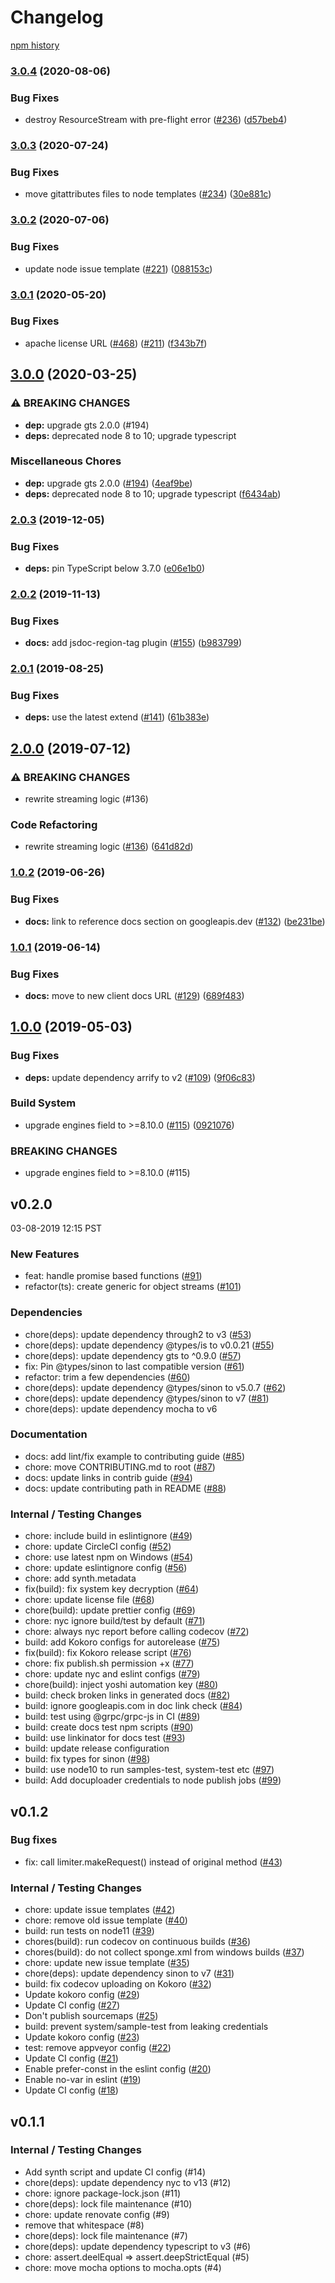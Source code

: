 # Changelog

[npm history][1]

[1]: https://www.npmjs.com/package/nodejs-paginator?activeTab=versions

### [3.0.4](https://www.github.com/googleapis/nodejs-paginator/compare/v3.0.3...v3.0.4) (2020-08-06)


### Bug Fixes

* destroy ResourceStream with pre-flight error ([#236](https://www.github.com/googleapis/nodejs-paginator/issues/236)) ([d57beb4](https://www.github.com/googleapis/nodejs-paginator/commit/d57beb424d875a7bf502d458cc208f1bbe47a42a))

### [3.0.3](https://www.github.com/googleapis/nodejs-paginator/compare/v3.0.2...v3.0.3) (2020-07-24)


### Bug Fixes

* move gitattributes files to node templates ([#234](https://www.github.com/googleapis/nodejs-paginator/issues/234)) ([30e881c](https://www.github.com/googleapis/nodejs-paginator/commit/30e881ce7415749b93b6b7e4e71745ea3fb248b6))

### [3.0.2](https://www.github.com/googleapis/nodejs-paginator/compare/v3.0.1...v3.0.2) (2020-07-06)


### Bug Fixes

* update node issue template ([#221](https://www.github.com/googleapis/nodejs-paginator/issues/221)) ([088153c](https://www.github.com/googleapis/nodejs-paginator/commit/088153c4fca6d53e2e5ef4bb42365ce5493b913d))

### [3.0.1](https://www.github.com/googleapis/nodejs-paginator/compare/v3.0.0...v3.0.1) (2020-05-20)


### Bug Fixes

* apache license URL ([#468](https://www.github.com/googleapis/nodejs-paginator/issues/468)) ([#211](https://www.github.com/googleapis/nodejs-paginator/issues/211)) ([f343b7f](https://www.github.com/googleapis/nodejs-paginator/commit/f343b7f7e184fd1b453f20ac1463d17520aac7ad))

## [3.0.0](https://www.github.com/googleapis/nodejs-paginator/compare/v2.0.3...v3.0.0) (2020-03-25)


### ⚠ BREAKING CHANGES

* **dep:** upgrade gts 2.0.0 (#194)
* **deps:** deprecated node 8 to 10; upgrade typescript

### Miscellaneous Chores

* **dep:** upgrade gts 2.0.0 ([#194](https://www.github.com/googleapis/nodejs-paginator/issues/194)) ([4eaf9be](https://www.github.com/googleapis/nodejs-paginator/commit/4eaf9bed1fcfd0f10e877ff15c1d0e968e3356c8))
* **deps:** deprecated node 8 to 10; upgrade typescript ([f6434ab](https://www.github.com/googleapis/nodejs-paginator/commit/f6434ab9cacb6ab804c070f19c38b6072ca326b5))

### [2.0.3](https://www.github.com/googleapis/nodejs-paginator/compare/v2.0.2...v2.0.3) (2019-12-05)


### Bug Fixes

* **deps:** pin TypeScript below 3.7.0 ([e06e1b0](https://www.github.com/googleapis/nodejs-paginator/commit/e06e1b0a2e2bb1cf56fc806c1703b8b5e468b954))

### [2.0.2](https://www.github.com/googleapis/nodejs-paginator/compare/v2.0.1...v2.0.2) (2019-11-13)


### Bug Fixes

* **docs:** add jsdoc-region-tag plugin ([#155](https://www.github.com/googleapis/nodejs-paginator/issues/155)) ([b983799](https://www.github.com/googleapis/nodejs-paginator/commit/b98379905848fd179c6268aff3e1cfaf2bf76663))

### [2.0.1](https://www.github.com/googleapis/nodejs-paginator/compare/v2.0.0...v2.0.1) (2019-08-25)


### Bug Fixes

* **deps:** use the latest extend ([#141](https://www.github.com/googleapis/nodejs-paginator/issues/141)) ([61b383e](https://www.github.com/googleapis/nodejs-paginator/commit/61b383e))

## [2.0.0](https://www.github.com/googleapis/nodejs-paginator/compare/v1.0.2...v2.0.0) (2019-07-12)


### ⚠ BREAKING CHANGES

* rewrite streaming logic (#136)

### Code Refactoring

* rewrite streaming logic ([#136](https://www.github.com/googleapis/nodejs-paginator/issues/136)) ([641d82d](https://www.github.com/googleapis/nodejs-paginator/commit/641d82d))

### [1.0.2](https://www.github.com/googleapis/nodejs-paginator/compare/v1.0.1...v1.0.2) (2019-06-26)


### Bug Fixes

* **docs:** link to reference docs section on googleapis.dev ([#132](https://www.github.com/googleapis/nodejs-paginator/issues/132)) ([be231be](https://www.github.com/googleapis/nodejs-paginator/commit/be231be))

### [1.0.1](https://www.github.com/googleapis/nodejs-paginator/compare/v1.0.0...v1.0.1) (2019-06-14)


### Bug Fixes

* **docs:** move to new client docs URL ([#129](https://www.github.com/googleapis/nodejs-paginator/issues/129)) ([689f483](https://www.github.com/googleapis/nodejs-paginator/commit/689f483))

## [1.0.0](https://www.github.com/googleapis/nodejs-paginator/compare/v0.2.0...v1.0.0) (2019-05-03)


### Bug Fixes

* **deps:** update dependency arrify to v2 ([#109](https://www.github.com/googleapis/nodejs-paginator/issues/109)) ([9f06c83](https://www.github.com/googleapis/nodejs-paginator/commit/9f06c83))


### Build System

* upgrade engines field to >=8.10.0 ([#115](https://www.github.com/googleapis/nodejs-paginator/issues/115)) ([0921076](https://www.github.com/googleapis/nodejs-paginator/commit/0921076))


### BREAKING CHANGES

* upgrade engines field to >=8.10.0 (#115)

## v0.2.0

03-08-2019 12:15 PST

### New Features
- feat: handle promise based functions ([#91](https://github.com/googleapis/nodejs-paginator/pull/91))
- refactor(ts): create generic for object streams ([#101](https://github.com/googleapis/nodejs-paginator/pull/101))

### Dependencies
- chore(deps): update dependency through2 to v3 ([#53](https://github.com/googleapis/nodejs-paginator/pull/53))
- chore(deps): update dependency @types/is to v0.0.21 ([#55](https://github.com/googleapis/nodejs-paginator/pull/55))
- chore(deps): update dependency gts to ^0.9.0 ([#57](https://github.com/googleapis/nodejs-paginator/pull/57))
- fix: Pin @types/sinon to last compatible version ([#61](https://github.com/googleapis/nodejs-paginator/pull/61))
- refactor: trim a few dependencies ([#60](https://github.com/googleapis/nodejs-paginator/pull/60))
- chore(deps): update dependency @types/sinon to v5.0.7 ([#62](https://github.com/googleapis/nodejs-paginator/pull/62))
- chore(deps): update dependency @types/sinon to v7 ([#81](https://github.com/googleapis/nodejs-paginator/pull/81))
- chore(deps): update dependency mocha to v6

### Documentation
- docs: add lint/fix example to contributing guide ([#85](https://github.com/googleapis/nodejs-paginator/pull/85))
- chore: move CONTRIBUTING.md to root ([#87](https://github.com/googleapis/nodejs-paginator/pull/87))
- docs: update links in contrib guide ([#94](https://github.com/googleapis/nodejs-paginator/pull/94))
- docs: update contributing path in README ([#88](https://github.com/googleapis/nodejs-paginator/pull/88))

### Internal / Testing Changes
- chore: include build in eslintignore ([#49](https://github.com/googleapis/nodejs-paginator/pull/49))
- chore: update CircleCI config ([#52](https://github.com/googleapis/nodejs-paginator/pull/52))
- chore: use latest npm on Windows ([#54](https://github.com/googleapis/nodejs-paginator/pull/54))
- chore: update eslintignore config ([#56](https://github.com/googleapis/nodejs-paginator/pull/56))
- chore: add synth.metadata
- fix(build): fix system key decryption ([#64](https://github.com/googleapis/nodejs-paginator/pull/64))
- chore: update license file ([#68](https://github.com/googleapis/nodejs-paginator/pull/68))
- chore(build): update prettier config ([#69](https://github.com/googleapis/nodejs-paginator/pull/69))
- chore: nyc ignore build/test by default ([#71](https://github.com/googleapis/nodejs-paginator/pull/71))
- chore: always nyc report before calling codecov ([#72](https://github.com/googleapis/nodejs-paginator/pull/72))
- build: add Kokoro configs for autorelease ([#75](https://github.com/googleapis/nodejs-paginator/pull/75))
- fix(build): fix Kokoro release script ([#76](https://github.com/googleapis/nodejs-paginator/pull/76))
- chore: fix publish.sh permission +x ([#77](https://github.com/googleapis/nodejs-paginator/pull/77))
- chore: update nyc and eslint configs ([#79](https://github.com/googleapis/nodejs-paginator/pull/79))
- chore(build): inject yoshi automation key ([#80](https://github.com/googleapis/nodejs-paginator/pull/80))
- build: check broken links in generated docs ([#82](https://github.com/googleapis/nodejs-paginator/pull/82))
- build: ignore googleapis.com in doc link check ([#84](https://github.com/googleapis/nodejs-paginator/pull/84))
- build: test using @grpc/grpc-js in CI ([#89](https://github.com/googleapis/nodejs-paginator/pull/89))
- build: create docs test npm scripts ([#90](https://github.com/googleapis/nodejs-paginator/pull/90))
- build: use linkinator for docs test ([#93](https://github.com/googleapis/nodejs-paginator/pull/93))
- build: update release configuration
- build: fix types for sinon ([#98](https://github.com/googleapis/nodejs-paginator/pull/98))
- build: use node10 to run samples-test, system-test etc ([#97](https://github.com/googleapis/nodejs-paginator/pull/97))
- build: Add docuploader credentials to node publish jobs ([#99](https://github.com/googleapis/nodejs-paginator/pull/99))

## v0.1.2

### Bug fixes
- fix: call limiter.makeRequest() instead of original method ([#43](https://github.com/googleapis/nodejs-paginator/pull/43))

### Internal / Testing Changes
- chore: update issue templates ([#42](https://github.com/googleapis/nodejs-paginator/pull/42))
- chore: remove old issue template ([#40](https://github.com/googleapis/nodejs-paginator/pull/40))
- build: run tests on node11 ([#39](https://github.com/googleapis/nodejs-paginator/pull/39))
- chores(build): run codecov on continuous builds ([#36](https://github.com/googleapis/nodejs-paginator/pull/36))
- chores(build): do not collect sponge.xml from windows builds ([#37](https://github.com/googleapis/nodejs-paginator/pull/37))
- chore: update new issue template ([#35](https://github.com/googleapis/nodejs-paginator/pull/35))
- chore(deps): update dependency sinon to v7 ([#31](https://github.com/googleapis/nodejs-paginator/pull/31))
- build: fix codecov uploading on Kokoro ([#32](https://github.com/googleapis/nodejs-paginator/pull/32))
- Update kokoro config ([#29](https://github.com/googleapis/nodejs-paginator/pull/29))
- Update CI config ([#27](https://github.com/googleapis/nodejs-paginator/pull/27))
- Don't publish sourcemaps ([#25](https://github.com/googleapis/nodejs-paginator/pull/25))
- build: prevent system/sample-test from leaking credentials
- Update kokoro config ([#23](https://github.com/googleapis/nodejs-paginator/pull/23))
- test: remove appveyor config ([#22](https://github.com/googleapis/nodejs-paginator/pull/22))
- Update CI config ([#21](https://github.com/googleapis/nodejs-paginator/pull/21))
- Enable prefer-const in the eslint config ([#20](https://github.com/googleapis/nodejs-paginator/pull/20))
- Enable no-var in eslint ([#19](https://github.com/googleapis/nodejs-paginator/pull/19))
- Update CI config ([#18](https://github.com/googleapis/nodejs-paginator/pull/18))

## v0.1.1

### Internal / Testing Changes
- Add synth script and update CI config (#14)
- chore(deps): update dependency nyc to v13 (#12)
- chore: ignore package-lock.json (#11)
- chore(deps): lock file maintenance (#10)
- chore: update renovate config (#9)
- remove that whitespace (#8)
- chore(deps): lock file maintenance (#7)
- chore(deps): update dependency typescript to v3 (#6)
- chore: assert.deelEqual => assert.deepStrictEqual (#5)
- chore: move mocha options to mocha.opts (#4)
